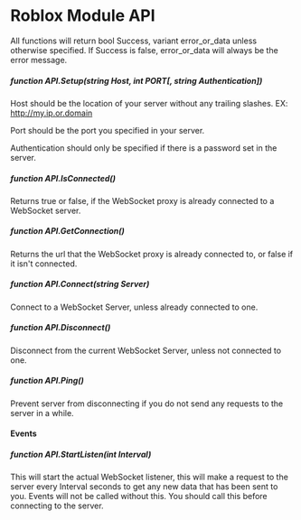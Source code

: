 # Roblox Module API

All functions will return
bool Success, variant error_or_data
unless otherwise specified. If Success is false, error_or_data will always be the error message.

##### function API.Setup(string Host, int PORT[, string Authentication])
Host should be the location of your server without any trailing slashes. EX: http://my.ip.or.domain

Port should be the port you specified in your server.

Authentication should only be specified if there is a password set in the server.

##### function API.IsConnected()
Returns true or false, if the WebSocket proxy is already connected to a WebSocket server.

##### function API.GetConnection()
Returns the url that the WebSocket proxy is already connected to, or false if it isn't connected.

##### function API.Connect(string Server)
Connect to a WebSocket Server, unless already connected to one.


##### function API.Disconnect()
Disconnect from the current WebSocket Server, unless not connected to one.

##### function API.Ping()
Prevent server from disconnecting if you do not send any requests to the server in a while.



#### Events

##### function API.StartListen(int Interval)
This will start the actual WebSocket listener, this will make a request to the server every Interval seconds to get any new data that has been sent to you. Events will not be called without this. You should call this before connecting to the server.
